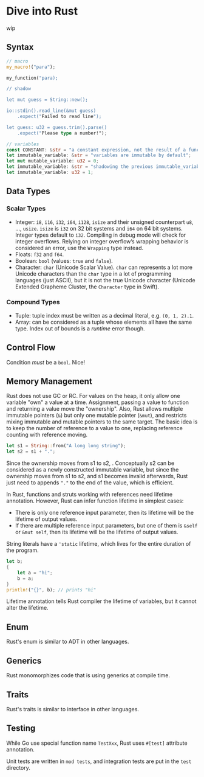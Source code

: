 # Dive into Rust

wip

## Syntax

```rust
// macro
my_macro!("para");

my_function("para);

// shadow

let mut guess = String::new();

io::stdin().read_line(&mut guess)
    .expect("Failed to read line");

let guess: u32 = guess.trim().parse()
    .expect("Please type a number!");

// variables
const CONSTANT: &str = "a constant expression, not the result of a function call computed at runtime";
let immutable_variable: &str = "variables are immutable by default";
let mut mutable_variable: u32 = 0;
let immutable_variable: &str = "shadowing the previous immutable_variable, which is bad";
let immutable_variable: u32 = 1;
```

## Data Types

### Scalar Types

- Integer: `i8`, `i16`, `i32`, `i64`, `i128`, `isize` and their unsigned counterpart `u8`, ..., `usize`. `isize` is `i32` on 32 bit systems and `i64` on 64 bit systems. Integer types default to `i32`. Compiling in debug mode will check for integer overflows. Relying on integer overflow’s wrapping behavior is considered an error, use the `Wrapping` type instead.
- Floats: `f32` and `f64`.
- Boolean: `bool` (values: `true` and `false`).
- Character: `char` (Unicode Scalar Value). `char` can represents a lot more Unicode characters than the `char` type in a lot of programming languages (just ASCII), but it is not the true Unicode character (Unicode Extended Grapheme Cluster, the `Character` type in Swift).

### Compound Types

- Tuple: tuple index must be written as a decimal literal, e.g. `(0, 1, 2).1`.
- Array: can be considered as a tuple whose elements all have the same type. Index out of bounds is a *runtime* error though.

## Control Flow

Condition *must* be a `bool`.
Nice!

## Memory Management

Rust does not use GC or RC.
For values on the heap, it only allow one variable "own" a value at a time.
Assignment, passing a value to function and returning a value move the "ownership".
Also, Rust allows multiple immutable pointers (`&`) but only one mutable pointer (`&mut`),
and restricts mixing immutable and mutable pointers to the same target.
The basic idea is to keep the number of reference to a value to one,
replacing reference counting with reference moving.

```rust
let s1 = String::from("A long long string");
let s2 = s1 + ".";
```

Since the ownership moves from s1 to s2, .
Conceptually s2 can be considered as a newly constructed immutable variable,
but since the ownership moves from s1 to s2, and s1 becomes invalid afterwards,
Rust just need to appends `"."` to the end of the value, which is efficient.

In Rust, functions and struts working with references need lifetime annotation.
However, Rust can infer function lifetime in simplest cases:

- There is only one reference input parameter, then its lifetime will be the lifetime of output values.
- If there are multiple reference input parameters, but one of them is `&self` or `&mut self`, then its lifetime will be the lifetime of output values.

String literals have a `'static` lifetime, which lives for the entire duration of the program.

```rust
let b;
{
    let a = "hi";
    b = a;
}
println!("{}", b); // prints "hi"
```

Lifetime annotation tells Rust compiler the lifetime of variables,
but it cannot alter the lifetime.

## Enum

Rust's enum is similar to ADT in other languages.

## Generics

Rust monomorphizes code that is using generics at compile time.

## Traits

Rust's traits is similar to interface in other languages.

## Testing

While Go use special function name `TestXxx`, Rust uses `#[test]` attribute annotation.

Unit tests are written in `mod tests`, and integration tests are put in the `test` directory.

